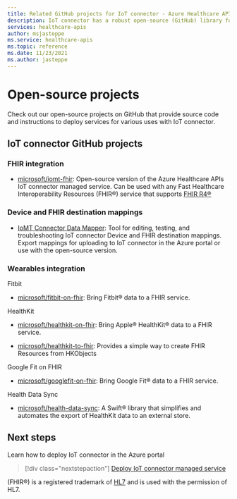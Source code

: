 ```yaml
---
title: Related GitHub projects for IoT connector - Azure Healthcare APIs
description: IoT connector has a robust open-source (GitHub) library for ingesting device messages from popular wearable devices.
services: healthcare-apis
author: msjasteppe
ms.service: healthcare-apis
ms.topic: reference
ms.date: 11/23/2021
ms.author: jasteppe
---
```

# Open-source projects

Check out our open-source projects on GitHub that provide source code and instructions to deploy services for various uses with IoT connector. 

## IoT connector GitHub projects

### FHIR integration

* [microsoft/iomt-fhir](https://github.com/microsoft/iomt-fhir): Open-source version of the Azure Healthcare APIs IoT connector managed service. Can be used with any Fast Healthcare Interoperability Resources (FHIR&#174;) service that supports [FHIR R4&#174;](https://www.hl7.org/implement/standards/product_brief.cfm?product_id=491)

### Device and FHIR destination mappings

* [IoMT Connector Data Mapper](https://github.com/microsoft/iomt-fhir/tree/master/tools/data-mapper): Tool for editing, testing, and troubleshooting IoT connector Device and FHIR destination mappings. Export mappings for uploading to IoT connector in the Azure portal or use with the open-source version.

### Wearables integration

Fitbit

* [microsoft/fitbit-on-fhir](https://github.com/microsoft/FitbitOnFHIR): Bring Fitbit&#174; data to a FHIR service.

HealthKit

* [microsoft/healthkit-on-fhir](https://github.com/microsoft/healthkit-on-fhir): Bring Apple&#174; HealthKit&#174; data to a FHIR service.

* [microsoft/healthkit-to-fhir](https://github.com/microsoft/healthkit-to-fhir): Provides a simple way to create FHIR Resources from HKObjects

Google Fit on FHIR

* [microsoft/googlefit-on-fhir](https://github.com/microsoft/googlefit-on-fhir): Bring Google Fit&#174; data to a FHIR service.

Health Data Sync

* [microsoft/health-data-sync](https://github.com/microsoft/health-data-sync): A Swift&#174; library that simplifies and automates the export of HealthKit data to an external store.

## Next steps
Learn how to deploy IoT connector in the Azure portal

>[!div class="nextstepaction"]
>[Deploy IoT connector managed service](deploy-iot-connector-in-azure.md)

(FHIR&#174;) is a registered trademark of [HL7](https://hl7.org/fhir/) and is used with the permission of HL7.
